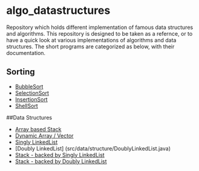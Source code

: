 # algo_datastructures
Repository which holds different implementation of famous data structures and algorithms. This repository is designed to be taken as a refernce, or to have a quick look at various implementations of algorithms and data structures. The short programs are categorized as below, with their documentation. 

## Sorting
* [BubbleSort](src/algo/sort/BubbleSort.java)
* [SelectionSort](src/algo/sort/SelectionSort.java)
* [InsertionSort]((src/algo/sort/InsertionSort.java))
* [ShellSort]((src/algo/sort/ShellSort.java))

##Data Structures
* [Array based Stack](src/data/structure/Stack.java)
* [Dynamic Array / Vector ](src/data/structure/Vector.java)
* [Singly LinkedList](src/data/structure/SinglyLinkedList.java)
* [Doubly LinkedList] (src/data/structure/DoublyLinkedList.java)
* [Stack - backed by Singly LinkedList](src/data/structure/StackSLL.java)
* [Stack - backed by Doubly LinkedList](src/data/structure/StackDLL.java)
